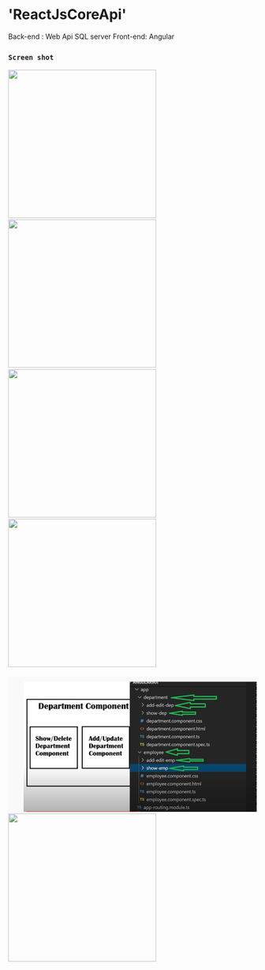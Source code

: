 
# 'ReactJsCoreApi'

Back-end : Web Api SQL server
Front-end: Angular

### `Screen shot`

 <img src="angularFrontEndApps/screens/img1.png" width="300" height="300"/> <img src="angularFrontEndApps/screens/img2.png" width="300" height="300"/>
 <img src="angularFrontEndApps/screens/img4.png" width="300" height="300"/> <img src="angularFrontEndApps/screens/img4.png" width="300" height="300"/>

 ![alternative text](img.png "image one")<img src="angularFrontEndApps/screens/img5.png" width="300" height="300"/>